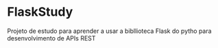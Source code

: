 # FlaskStudy
Projeto de estudo para aprender a usar a bibllioteca Flask do pytho para desenvolvimento de APIs REST
